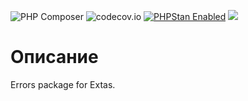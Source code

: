 ![PHP Composer](https://github.com/jeyroik/extas-errors/workflows/PHP%20Composer/badge.svg?branch=master&event=push)
![codecov.io](https://codecov.io/gh/jeyroik/extas-errors/coverage.svg?branch=master)
<a href="https://github.com/phpstan/phpstan"><img src="https://img.shields.io/badge/PHPStan-enabled-brightgreen.svg?style=flat" alt="PHPStan Enabled"></a> 
<a href="https://codeclimate.com/github/jeyroik/extas-errors/maintainability"><img src="https://api.codeclimate.com/v1/badges/595eb9e22baad926186c/maintainability" /></a>

# Описание

Errors package for Extas.

